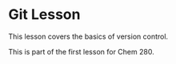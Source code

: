 # Git Lesson

This lesson covers the basics of version control.

This is part of the first lesson for Chem 280.